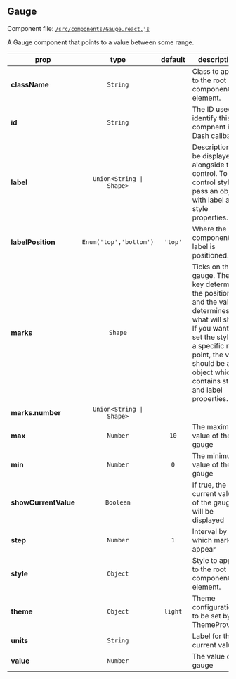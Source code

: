 
## Gauge

Component file: [`/src/components/Gauge.react.js`](/src/components/Gauge.react.js)

A Gauge component that points to
a value between some range.

prop | type | default | description
---- | :----: | :-------: | -----------
**className** | `String` |  | Class to apply to the root component element.
**id** | `String` |  | The ID used to identify this compnent in Dash callbacks
**label** | `Union<String \| Shape>` |  | Description to be displayed alongside the control. To control styling, pass an object with label and style properties.
**labelPosition** | `Enum('top','bottom')` | `'top'` | Where the component label is positioned.
**marks** | `Shape` |  | Ticks on the gauge. The key determines the position and the value determines what will show. If you want to set the style of a specific mark point, the value should be an object which contains style and label properties.
**marks.number** | `Union<String \| Shape>` |  | 
**max** | `Number` | `10` | The maximum value of the gauge
**min** | `Number` | `0` | The minimum value of the gauge
**showCurrentValue** | `Boolean` |  | If true, the current value of the gauge will be displayed
**step** | `Number` | `1` | Interval by which marks appear
**style** | `Object` |  | Style to apply to the root component element.
**theme** | `Object` | `light` | Theme configuration to be set by a ThemeProvider
**units** | `String` |  | Label for the current value
**value** | `Number` |  | The value of gauge

